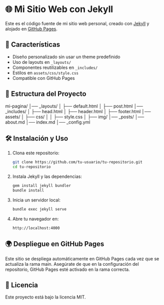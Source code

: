 # 🌐 Mi Sitio Web con Jekyll

Este es el código fuente de mi sitio web personal, creado con [Jekyll](https://jekyllrb.com/) y alojado en [GitHub Pages](https://pages.github.com/).  

## 🚀 Características  

- Diseño personalizado sin usar un theme predefinido  
- Uso de layouts en `_layouts/`  
- Componentes reutilizables en `_includes/`  
- Estilos en `assets/css/style.css`  
- Compatible con GitHub Pages  

## 📂 Estructura del Proyecto  

mi-pagina/
│── _layouts/
│   ├── default.html
│   ├── post.html
│── _includes/
│   ├── head.html
│   ├── header.html
│   ├── footer.html
│── assets/
│   ├── css/
│   │   ├── style.css
│   ├── img/
│── _posts/
│── about.md
│── index.md
│── _config.yml


## 🛠️ Instalación y Uso  

1. Clona este repositorio:  
   ```sh
   git clone https://github.com/tu-usuario/tu-repositorio.git
   cd tu-repositorio
2. Instala Jekyll y las dependencias:
    ```sh
    gem install jekyll bundler
    bundle install
3. Inicia un servidor local:
    ```sh
    bundle exec jekyll serve
4. Abre tu navegador en:
    ```arduino
    http://localhost:4000

## 🌍 Despliegue en GitHub Pages
Este sitio se despliega automáticamente en GitHub Pages cada vez que se actualiza la rama main. Asegúrate de que en la configuración del repositorio, GitHub Pages esté activado en la rama correcta.

## 📜 Licencia
Este proyecto está bajo la licencia MIT.